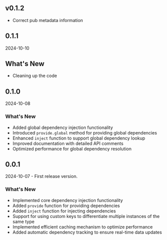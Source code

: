 ## v0.1.2

- Correct pub metadata information

## 0.1.1

2024-10-10

## What's New

- Cleaning up the code

## 0.1.0

2024-10-08

### What's New

* Added global dependency injection functionality
* Introduced `provide.global` method for providing global dependencies
* Enhanced `inject` function to support global dependency lookup
* Improved documentation with detailed API comments
* Optimized performance for global dependency resolution

## 0.0.1

2024-10-07 - First release version.

### What's New

* Implemented core dependency injection functionality
* Added `provide` function for providing dependencies
* Added `inject` function for injecting dependencies
* Support for using custom keys to differentiate multiple instances of the same type
* Implemented efficient caching mechanism to optimize performance
* Added automatic dependency tracking to ensure real-time data updates
